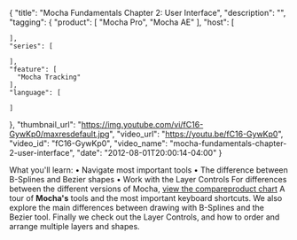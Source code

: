 {
  "title": "Mocha Fundamentals Chapter 2: User Interface",
  "description": "",
  "tagging": {
    "product": [
      "Mocha Pro",
      "Mocha AE"
    ],
    "host": [

    ],
    "series": [

    ],
    "feature": [
      "Mocha Tracking"
    ],
    "language": [

    ]
  },
  "thumbnail_url": "https://img.youtube.com/vi/fC16-GywKp0/maxresdefault.jpg",
  "video_url": "https://youtu.be/fC16-GywKp0",
  "video_id": "fC16-GywKp0",
  "video_name": "mocha-fundamentals-chapter-2-user-interface",
  "date": "2012-08-01T20:00:14-04:00"
}

What you'll learn: • Navigate most important tools • The difference between
B-Splines and Bezier shapes • Work with the Layer Controls For differences
between the different versions of Mocha, [view the compareproduct
chart](http://www.imagineersystems.com/compare/compare-products/ "Compare
Products" ) A tour of **Mocha's** tools and the most important keyboard
shortcuts. We also explore the main differences between drawing with B-Splines
and the Bezier tool. Finally we check out the Layer Controls, and how to order
and arrange multiple layers and shapes.


